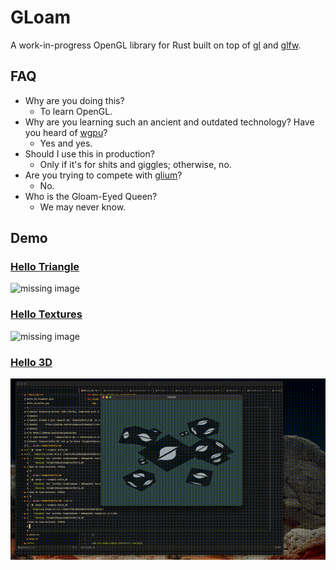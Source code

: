 # GLoam

A work-in-progress OpenGL library for Rust built on top of [gl](https://docs.rs/gl/latest/gl/) and [glfw](https://docs.rs/glfw/latest/glfw/).

## FAQ

- Why are you doing this?
    - To learn OpenGL.
- Why are you learning such an ancient and outdated technology? Have you heard of [wgpu](https://wgpu.rs/)?
    - Yes and yes.
- Should I use this in production?
    - Only if it's for shits and giggles; otherwise, no.
- Are you trying to compete with [glium](https://github.com/glium/glium)?
    - No.
- Who is the Gloam-Eyed Queen?
    - We may never know.

## Demo

### [Hello Triangle](./examples/hello_triangle.rs)
![missing image](./demos/hello_triangle.png)

### [Hello Textures](./examples/hello_textures.rs)
![missing image](./demos/hello_textures.png)

### [Hello 3D](./examples/hello_3d.rs)
![missing GIF](./demos/hello_3d.gif)

